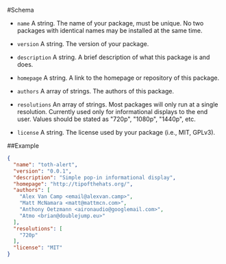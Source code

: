#Schema
- `name` A string. The name of your package, must be unique. No two packages with identical names may be installed at the same time.

- `version` A string. The version of your package.

- `description` A string. A brief description of what this package is and does.

- `homepage` A string. A link to the homepage or repository of this package.

- `authors` A array of strings. The authors of this package.

- `resolutions` An array of strings. Most packages will only run at a single resolution. Currently used only for informational displays to the end user. Values should be stated as "720p", "1080p", "1440p", etc.

- `license` A string. The license used by your package (i.e., MIT, GPLv3).

##Example
```json
{
  "name": "toth-alert",
  "version": "0.0.1",
  "description": "Simple pop-in informational display",
  "homepage": "http://tipofthehats.org/",
  "authors": [
    "Alex Van Camp <email@alexvan.camp>",
    "Matt McNamara <matt@mattmcn.com>",
    "Anthony Oetzmann <aironaudio@googlemail.com>",
    "Atmo <brian@doublejump.eu>"
  ],
  "resolutions": [
    "720p"
  ],
  "license": "MIT"
}
```
